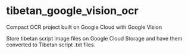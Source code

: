 # tibetan_google_vision_ocr
Compact OCR project built on Google Cloud with Google Vision 

Store tibetan script image files on Google Cloud Storage and have them converted to Tibetan script .txt files.
